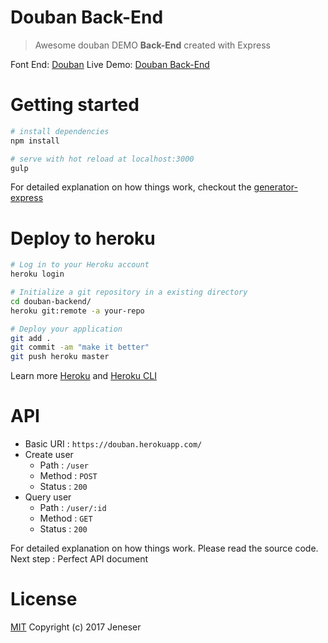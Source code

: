 # Douban Back-End

> Awesome douban DEMO **Back-End** created with Express

Font End: [Douban](https://github.com/jeneser/douban)
Live Demo: [Douban Back-End](https://douban.herokuapp.com/)

# Getting started

``` bash
# install dependencies
npm install

# serve with hot reload at localhost:3000
gulp
```

For detailed explanation on how things work, checkout the [generator-express](https://github.com/petecoop/generator-express)

# Deploy to heroku

``` bash
# Log in to your Heroku account
heroku login

# Initialize a git repository in a existing directory
cd douban-backend/
heroku git:remote -a your-repo

# Deploy your application
git add .
git commit -am "make it better"
git push heroku master
```

Learn more [Heroku](https://heroku.com/) and [Heroku CLI](https://devcenter.heroku.com/articles/heroku-cli)

# API

- Basic URI : `https://douban.herokuapp.com/`
- Create user
  - Path : `/user`
  - Method : `POST`
  - Status : `200`
- Query user
  - Path : `/user/:id`
  - Method : `GET`
  - Status : `200`

For detailed explanation on how things work. Please read the source code.
Next step : Perfect API document

# License

[MIT](https://github.com/jeneser/douban/blob/master/LICENSE) Copyright (c) 2017 Jeneser
